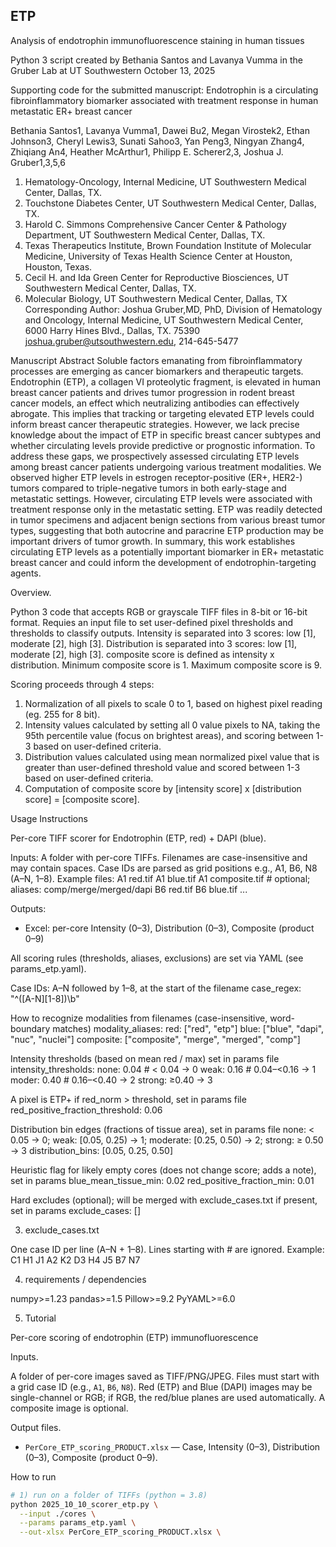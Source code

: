 ## ETP
Analysis of endotrophin immunofluorescence staining in human tissues

Python 3 script created by Bethania Santos and Lavanya Vumma in the Gruber Lab at UT Southwestern
October 13, 2025

Supporting code for the submitted manuscript:
Endotrophin is a circulating fibroinflammatory biomarker associated with treatment response in human metastatic ER+ breast cancer

Bethania Santos1, Lavanya Vumma1, Dawei Bu2, Megan Virostek2, Ethan Johnson3, Cheryl Lewis3, Sunati Sahoo3, Yan Peng3, Ningyan Zhang4, Zhiqiang An4, Heather McArthur1, Philipp E. Scherer2,3, Joshua J. Gruber1,3,5,6

1.	Hematology-Oncology, Internal Medicine, UT Southwestern Medical Center, Dallas, TX. 
2.	Touchstone Diabetes Center, UT Southwestern Medical Center, Dallas, TX. 
3.	Harold C. Simmons Comprehensive Cancer Center & Pathology Department, UT Southwestern Medical Center, Dallas, TX.
4.	Texas Therapeutics Institute, Brown Foundation Institute of Molecular Medicine, University of  Texas Health Science Center at Houston, Houston, Texas.	
5.	Cecil H. and Ida Green Center for Reproductive Biosciences, UT Southwestern Medical Center, Dallas, TX.
6.	Molecular Biology, UT Southwestern Medical Center, Dallas, TX
Corresponding Author: Joshua Gruber,MD, PhD, Division of Hematology and Oncology, Internal Medicine, UT Southwestern Medical Center, 6000 Harry Hines Blvd., Dallas, TX. 75390 joshua.gruber@utsouthwestern.edu, 214-645-5477

Manuscript Abstract
Soluble factors emanating from fibroinflammatory processes are emerging as cancer biomarkers and therapeutic targets. Endotrophin (ETP), a collagen VI proteolytic fragment, is elevated in human breast cancer patients and drives tumor progression in rodent breast cancer models, an effect which neutralizing antibodies can effectively abrogate. This implies that tracking or targeting elevated ETP levels could inform breast cancer therapeutic strategies. However, we lack precise knowledge about the impact of ETP in specific breast cancer subtypes and whether circulating levels provide predictive or prognostic information. To address these gaps, we prospectively assessed circulating ETP levels among breast cancer patients undergoing various treatment modalities. We observed higher ETP levels in estrogen receptor-positive (ER+, HER2-) tumors compared to triple-negative tumors in both early-stage and metastatic settings. However, circulating ETP levels were associated with treatment response only in the metastatic setting. ETP was readily detected in tumor specimens and adjacent benign sections from various breast tumor types, suggesting that both autocrine and paracrine ETP production may be important drivers of tumor growth. In summary, this work establishes circulating ETP levels as a potentially important biomarker in ER+ metastatic breast cancer and could inform the development of endotrophin-targeting agents.  

Overview.

Python 3 code that accepts RGB or grayscale TIFF files in 8-bit or 16-bit format.
Requies an input file to set user-defined pixel thresholds and thresholds to classify outputs.
Intensity is separated into 3 scores: low [1], moderate [2], high [3].
Distribution is separated into 3 scores: low [1], moderate [2], high [3].
composite score is defined as intensity x distribution.
Minimum composite score is 1.
Maximum composite score is 9.

Scoring proceeds through 4 steps:

1. Normalization of all pixels to scale 0 to 1, based on highest pixel reading (eg. 255 for 8 bit).
2. Intensity values calculated by setting all 0 value pixels to NA, taking the 95th percentile value (focus on brightest areas), and scoring between 1-3 based on user-defined criteria.
3. Distribution values calculated using mean normalized pixel value that is greater than user-defined threshold value and scored between 1-3 based on user-defined criteria.
4. Computation of composite score by [intensity score] x [distribution score] = [composite score].


Usage Instructions

Per-core TIFF scorer for Endotrophin (ETP, red) + DAPI (blue).

Inputs:  A folder with per-core TIFFs. Filenames are case-insensitive and may contain spaces.
         Case IDs are parsed as grid positions e.g., A1, B6, N8 (A–N, 1–8).
         Example files:
           A1 red.tif
           A1 blue.tif
           A1 composite.tif        # optional; aliases: comp/merge/merged/dapi
           B6 red.tif
           B6 blue.tif
           ...

Outputs:
  - Excel: per-core Intensity (0–3), Distribution (0–3), Composite (product 0–9)

All scoring rules (thresholds, aliases, exclusions) are set via YAML (see params_etp.yaml).

Case IDs: A–N followed by 1–8, at the start of the filename
case_regex: "^([A-N][1-8])\\b"

How to recognize modalities from filenames (case-insensitive, word-boundary matches)
modality_aliases:
  red:       ["red", "etp"]
  blue:      ["blue", "dapi", "nuc", "nuclei"]
  composite: ["composite", "merge", "merged", "comp"]

Intensity thresholds (based on mean red / max) set in params file
intensity_thresholds:
  none:  0.04   # < 0.04 → 0
  weak:  0.16   # 0.04–<0.16 → 1
  moder: 0.40   # 0.16–<0.40 → 2
  strong: ≥0.40 → 3

A pixel is ETP+ if red_norm > threshold, set in params file
red_positive_fraction_threshold: 0.06

Distribution bin edges (fractions of tissue area), set in params file
  none: < 0.05 → 0; 
  weak: [0.05, 0.25) → 1; 
  moderate: [0.25, 0.50) → 2; 
  strong: ≥ 0.50 → 3
distribution_bins: [0.05, 0.25, 0.50]

Heuristic flag for likely empty cores (does not change score; adds a note), set in params
blue_mean_tissue_min: 0.02
red_positive_fraction_min: 0.01

Hard excludes (optional); will be merged with exclude_cases.txt if present, set in params
exclude_cases: []

3)	exclude_cases.txt 

One case ID per line (A–N + 1–8). Lines starting with # are ignored.
Example:
C1
H1
J1
A2
K2
D3
H4
J5
B7
N7

4)	requirements / dependencies

numpy>=1.23
pandas>=1.5
Pillow>=9.2
PyYAML>=6.0

5)	Tutorial

Per-core scoring of endotrophin (ETP) immunofluorescence

Inputs.

A folder of per-core images saved as TIFF/PNG/JPEG. Files must start with a grid case ID (e.g., `A1`, `B6`, `N8`). Red (ETP) and Blue (DAPI) images may be single-channel or RGB; if RGB, the red/blue planes are used automatically. A composite image is optional.

Output files.

- `PerCore_ETP_scoring_PRODUCT.xlsx` — Case, Intensity (0–3), Distribution (0–3), Composite (product 0–9).

How to run

```bash
# 1) run on a folder of TIFFs (python = 3.8)
python 2025_10_10_scorer_etp.py \
  --input ./cores \
  --params params_etp.yaml \
  --out-xlsx PerCore_ETP_scoring_PRODUCT.xlsx \

